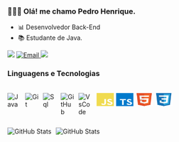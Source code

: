 ### 🧑🏻‍💻 Olá! me chamo Pedro Henrique.

- 📊 Desenvolvedor Back-End
- 📚 Estudante de Java.

<div> 
 <a href="https://discord.gg/22mW6Rpx" target="_blank"><img src="https://img.shields.io/badge/Discord-7289DA?style=for-the-badge&logo=discord&logoColor=white" target="_blank"></a> 
 <a href="https://mail.google.com/mail/?view=cm&to=pedro.wolfitz@gmail.com" target="_blank" rel="noopener noreferrer">
  <img src="https://img.shields.io/badge/-Gmail-%23333?style=for-the-badge&logo=gmail&logoColor=white" alt="Email" />
</a>
  <a href="https://www.linkedin.com/in/pedro-henrique-4453a1238?utm_source=share&utm_campaign=share_via&utm_content=profile&utm_medium=ios_app" target="_blank"><img src="https://img.shields.io/badge/-LinkedIn-%230077B5?style=for-the-badge&logo=linkedin&logoColor=white" target="_blank"></a> 
</div>

### Linguagens e Tecnologias


<div style="display: inline_block"><br>
  <img 
    align="center" 
    alt="Js" 
    title="JavaScript"
    height="30" 
    width="40" 
    src="https://raw.githubusercontent.com/devicons/devicon/master/icons/javascript/javascript-plain.svg">
  <img 
    align="center" 
    alt="Ts"
    title="TypeScript"
    height="30"
    width="40" 
    src="https://raw.githubusercontent.com/devicons/devicon/master/icons/typescript/typescript-plain.svg">
  <img 
    align="center"
    alt="HTML"
    title="HTML5"
    height="30" 
    width="40" 
    src="https://raw.githubusercontent.com/devicons/devicon/master/icons/html5/html5-original.svg">
  <img 
    align="center"
    alt="CSS" 
    title="CSS3"
    height="30"
    width="40" 
    src="https://raw.githubusercontent.com/devicons/devicon/master/icons/css3/css3-original.svg">
<img 
    align="left" 
    alt="Java"
    title="Java" 
    width="30px" 
    style="padding-right: 10px;" 
    src="https://cdn.jsdelivr.net/gh/devicons/devicon@latest/icons/java/java-original-wordmark.svg" 
 />
<img 
    align="left" 
    alt="Git" 
    title="Git"
    width="30px" 
    style="padding-right: 10px;" 
    src="https://cdn.jsdelivr.net/gh/devicons/devicon@latest/icons/git/git-original.svg" 
/>
<img 
    align="left" 
    alt="Sql" 
    title="Sql"
    width="30px" 
    style="padding-right: 10px;" 
    src="https://cdn.jsdelivr.net/gh/devicons/devicon@latest/icons/mysql/mysql-original-wordmark.svg" 
/>
<img 
    align="left" 
    alt="GitHub" 
    title="GitHub"
    width="30px" 
    style="padding-right: 10px;" 
    src="https://cdn.jsdelivr.net/gh/devicons/devicon@latest/icons/github/github-original-wordmark.svg" 
/>
<img 
    align="left" 
    alt="VsCode" 
    title="VsCode"
    width="30px" 
    style="padding-right: 10px;" 
    src="https://cdn.jsdelivr.net/gh/devicons/devicon@latest/icons/vscode/vscode-original-wordmark.svg" 
/>
</div>
<br/>
<br/>

<p>
  <img 
    align="left" 
    alt="GitHub Stats" 
    height="200" 
    style="padding-right: 10px;" 
    src="https://github-readme-stats.vercel.app/api?username=0-PedroHenrique-0&show_icons=true&theme=dark&include_all_commits=true&locale=pt-br" 
  />

  <img 
    align="left" 
    alt="GitHub Stats" 
    height="200" 
    src="https://github-readme-stats.vercel.app/api/top-langs/?username=0-PedroHenrique-0&theme=github_dark&layout=compact&custom_title=Tecnologias&langs_count=9" 
  />
</p>
